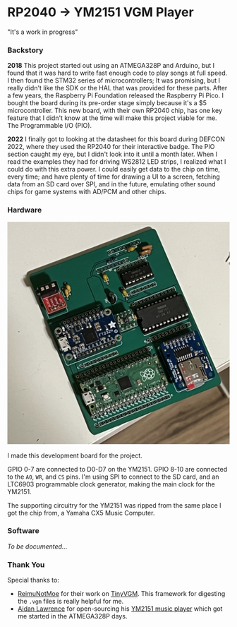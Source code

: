 # RP2040 → YM2151 VGM Player

"It's a work in progress"

### Backstory

**2018**
This project started out using an ATMEGA328P and Arduino, but I found that it
was hard to write fast enough code to play songs at full speed. I then found
the STM32 series of microcontrollers; It was promising, but I really didn't like
the SDK or the HAL that was provided for these parts. After a few years, the
Raspberry Pi Foundation released the Raspberry Pi Pico. I bought the board
during its pre-order stage simply because it's a $5 microcontroller. This new
board, with their own RP2040 chip, has one key feature that I didn't know at the
time will make this project viable for me. The Programmable I/O (PIO).

**2022**
I finally got to looking at the datasheet for this board during DEFCON 2022,
where they used the RP2040 for their interactive badge. The PIO section caught
my eye, but I didn't look into it until a month later. When I read the examples
they had for driving WS2812 LED strips, I realized what I could do with this
extra power. I could easily get data to the chip on time, every time; and have
plenty of time for drawing a UI to a screen, fetching data from an SD card over
SPI, and in the future, emulating other sound chips for game systems with AD/PCM
and other chips.

### Hardware

![YM2151 Pico Dev Board](/img/devboard.jpg)

I made this development board for the project.

GPIO 0-7 are connected to D0-D7 on the YM2151. GPIO 8-10 are connected to the
`A0`, `WR`, and `CS` pins. I'm using SPI to connect to the SD card, and an
LTC6903 programmable clock generator, making the main clock for the YM2151.

The supporting circuitry for the YM2151 was ripped from the same place I got the
chip from, a Yamaha CX5 Music Computer.

### Software


*To be documented...*

### Thank You

Special thanks to:

- [ReimuNotMoe](https://github.com/ReimuNotMoe) for their work on
  [TinyVGM](https://github.com/SudoMaker/TinyVGM). This framework for digesting
  the `.vgm` files is really helpful for me.
- [Aidan Lawrence](https://github.com/AidanHockey5) for open-sourcing his [YM2151
  music player](https://github.com/AidanHockey5/YM2151_VGM_STM32) which got me
  started in the ATMEGA328P days.

